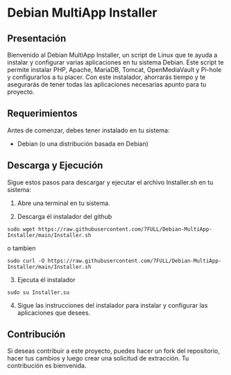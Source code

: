 # Debian MultiApp Installer

## Presentación
Bienvenido al Debian MultiApp Installer, un script de Linux que te ayuda a instalar y configurar varias aplicaciones en tu sistema Debian. Este script te permite instalar PHP, Apache, MariaDB, Tomcat, OpenMediaVault y Pi-hole y configurarlos a tu placer. Con este instalador, ahorrarás tiempo y te asegurarás de tener todas las aplicaciones necesarias apunto para tu proyecto.

## Requerimientos
Antes de comenzar, debes tener instalado en tu sistema:

- Debian (o una distribución basada en Debian)

## Descarga y Ejecución
Sigue estos pasos para descargar y ejecutar el archivo Installer.sh en tu sistema:

1. Abre una terminal en tu sistema.

2. Descarga él instalador del github
```
sudo wget https://raw.githubusercontent.com/7FULL/Debian-MultiApp-Installer/main/Installer.sh
```
o tambien
```
sudo curl -O https://raw.githubusercontent.com/7FULL/Debian-MultiApp-Installer/main/Installer.sh
```
3. Ejecuta él instalador 
```
sudo su Installer.su
```
4. Sigue las instrucciones del instalador para instalar y configurar las aplicaciones que desees.

## Contribución
Si deseas contribuir a este proyecto, puedes hacer un fork del repositorio, hacer tus cambios y luego crear una solicitud de extracción. Tu contribución es bienvenida.
